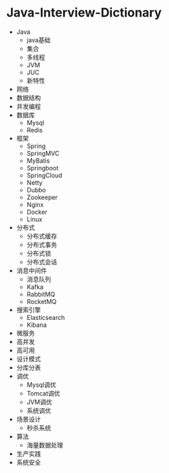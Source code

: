 # Java-Interview-Dictionary
- Java
  - java基础
  - 集合
  - 多线程
  - JVM
  - JUC
  - 新特性
- 网络
- 数据结构
- 并发编程
- 数据库
  - Mysql
  - Redis
- 框架
  - Spring
  - SpringMVC
  - MyBatis
  - Springboot
  - SpringCloud
  - Netty
  - Dubbo
  - Zookeeper
  - Nginx
  - Docker
  - Linux
- 分布式
  - 分布式缓存
  - 分布式事务
  - 分布式锁
  - 分布式会话
- 消息中间件
  - 消息队列
  - Kafka
  - RabbitMQ
  - RocketMQ
- 搜索引擎
  - Elasticsearch
  - Kibana
- 微服务
- 高并发
- 高可用
- 设计模式
- 分库分表
- 调优
  - Mysql调优
  - Tomcat调优
  - JVM调优
  - 系统调优
- 场景设计
  - 秒杀系统
- 算法
  - 海量数据处理
- 生产实践
- 系统安全

